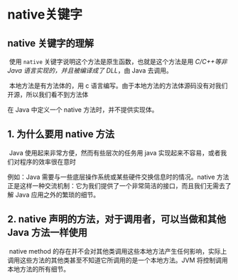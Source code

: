 # native关键字

## **native 关键字的理解** 

​	使用 `native` 关键字说明这个方法是原生函数，也就是这个方法是用 *C/C++*等非Java 语言实现的，并且*被编译成了* *DLL*，由 Java 去调用。 

​	本地方法是有方法体的，用 c 语言编写。由于本地方法的方法体源码没有对我们开源，所以我们看不到方法体 

 在 Java 中定义一个 native 方法时，并不提供实现体。 

## **1. 为什么要用 native 方法** 

​	Java 使用起来非常方便，然而有些层次的任务用 java 实现起来不容易，或者我们对程序的效率很在意时

例如：Java 需要与一些底层操作系统或某些硬件交换信息时的情况。native 方法正是这样一种交流机制：它为我们提供了一个非常简洁的接口，而且我们无需去了解 Java 应用之外的繁琐的细节。 

## **2. native 声明的方法，对于调用者，可以当做和其他 Java 方法一样使用** 

​	native method 的存在并不会对其他类调用这些本地方法产生任何影响，实际上调用这些方法的其他类甚至不知道它所调用的是一个本地方法。JVM 将控制调用本地方法的所有细节。

